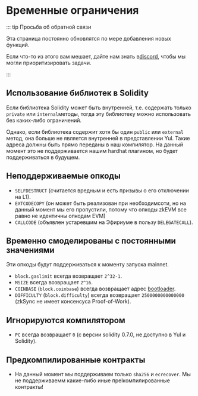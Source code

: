 # Временные ограничения

::: tip Просьба об обратной связи

Эта страница постоянно обновлятся по мере добавления новых функций.

Если что-то из этого вам мешает, дайте нам знать в[discord](https://discord.gg/px2aR7w), чтобы мы могли приоритизировать задачи.

:::

## Использование библиотек в Solidity

Если библиотека Solidity может быть внутренней, т.е. содержать только `private` или `internal`методы, тогда эту библиотеку можно использовать без каких-либо ограничений.

Однако, если библиотека содержит хотя бы один `public` или `external` метод, она больше не является внутренней в представлении Yul. Такие адреса должны быть прямо переданы в наш компилятор. На данный момент это не поддерживается нашим hardhat плагином, но будет поддерживаться в будущем.

## Неподдерживаемые опкоды

- `SELFDESTRUCT` (считается вредным и есть призывы о его отключении на L1).
- `EXTCODECOPY` (он может быть реализован при необходимсоти, но на данный момент мы его пропустили, потому что опкоды zkEVM все равно не идентичны опкодам EVM)
- `CALLCODE` (объявлен устаревшим на Эфириуме в пользу `DELEGATECALL`).

## Временно смоделированы с постоянными значениями

Эти опкоды будут поддерживаться к моменту запуска mainnet.

- `block.gaslimit` всегда возвращает `2^32-1`.
- `MSIZE` всегда возвращает `2^16`.
- `COINBASE` (`block.coinbase`) всегда возвращает адрес [bootloader](https://v2-docs.zksync.io/dev/zksync-v2/system-contracts.html#bootloader).
- `DIFFICULTY` (`block.difficulty`) всегда возвращает `2500000000000000` (zkSync не имеет консенсуса Proof-of-Work).

## Игнорируются компилятором

- `PC` всегда возвращает `0` (с версии solidity 0.7.0, не доступно в Yul и Solidity).

## Предкомпилированные контракты

- На данный момент мы поддерживаем только `sha256` и `ecrecover`. Мы не поддерживаемм какие-либо иные преlкомпилированные контракты!
